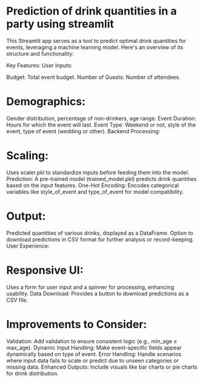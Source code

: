 # Prediction of  drink quantities in a party using streamlit

This Streamlit app serves as a tool to predict optimal drink quantities for events, leveraging a machine learning model. Here's an overview of its structure and functionality:

Key Features:
User Inputs:

Budget: Total event budget.
Number of Guests: Number of attendees.
# Demographics:
Gender distribution, percentage of non-drinkers, age range.
Event Duration: Hours for which the event will last.
Event Type: Weekend or not, style of the event, type of event (wedding or other).
Backend Processing:

# Scaling:
Uses scaler.pkl to standardize inputs before feeding them into the model.
Prediction: A pre-trained model (trained_model.pkl) predicts drink quantities based on the input features.
One-Hot Encoding: Encodes categorical variables like style_of_event and type_of_event for model compatibility.
# Output:

Predicted quantities of various drinks, displayed as a DataFrame.
Option to download predictions in CSV format for further analysis or record-keeping.
User Experience:

# Responsive UI: 
Uses a form for user input and a spinner for processing, enhancing usability.
Data Download: Provides a button to download predictions as a CSV file.
# Improvements to Consider:

Validation: Add validation to ensure consistent logic (e.g., min_age ≤ max_age).
Dynamic Input Handling: Make event-specific fields appear dynamically based on type of event.
Error Handling: Handle scenarios where input data fails to scale or predict due to unseen categories or missing data.
Enhanced Outputs: Include visuals like bar charts or pie charts for drink distribution.
